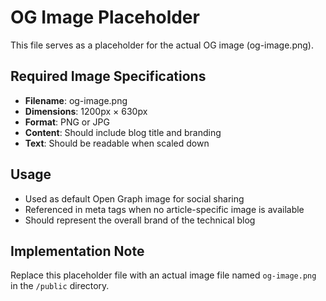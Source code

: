 # OG Image Placeholder

This file serves as a placeholder for the actual OG image (og-image.png).

## Required Image Specifications
- **Filename**: og-image.png
- **Dimensions**: 1200px × 630px
- **Format**: PNG or JPG
- **Content**: Should include blog title and branding
- **Text**: Should be readable when scaled down

## Usage
- Used as default Open Graph image for social sharing
- Referenced in meta tags when no article-specific image is available
- Should represent the overall brand of the technical blog

## Implementation Note
Replace this placeholder file with an actual image file named `og-image.png` in the `/public` directory.
